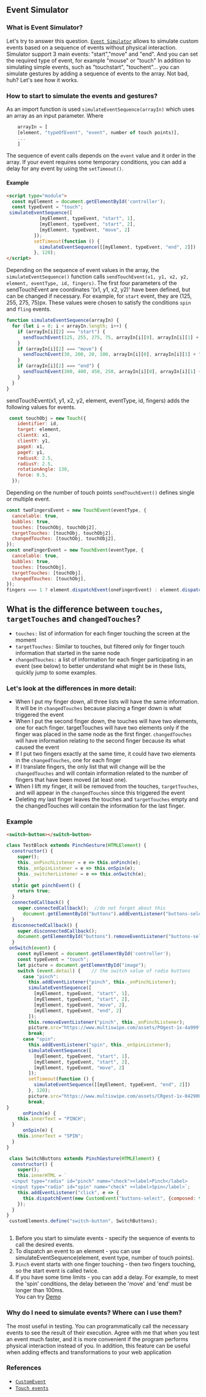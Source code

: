 ## Event Simulator
### What is Event Simulator?
Let's try to answer this question. [`Event Simulator`](https://github.com/Halochkin/Components/blob/master/Gestures/EventSimulator/src/EventSimulator.js) allows to simulate custom events based on a sequence of events without physical interaction. 
Simulator support 3 main events: "start","move" and "end". And you can set the required type of event, for example "mouse" or "touch"
In addition to simulating simple events, such as "touchstart", "touchent"... you can simulate gestures by adding a sequence of events to the array. Not bad, huh? Let's see how it works.
### How to start to simulate the events and gestures?
As an import function is used `simulateEventSequence(arrayIn)` which uses an array as an input parameter.
Where 
``` javascript
    arrayIn = [
    [element, "typeOfEvent", "event", number of touch points)],
    ...
    ]
```
The sequence of event calls depends on the `event` value and it order in the array.
If your event requires some temporary conditions, you can add a delay for any event by using the `setTimeout()`.
#### Example

```html
<script type="module">
  const myElement = document.getElementById('controller');
  const typeEvent = "touch";
 simulateEventSequence([
            [myElement, typeEvent, "start", 1],
            [myElement, typeEvent, "start", 2],
            [myElement, typeEvent, "move", 2]
          ]);
          setTimeout(function () {
            simulateEventSequence([[myElement, typeEvent, "end", 2]])
          }, 120); 
</script>
```
Depending on the sequence of event values in the array, the `simulateEventSequence()` function calls
`sendTouchEvent(x1, y1, x2, y2, element, eventType, id, fingers)`.
The first four parameters of the sendTouchEvent are coordinates '(x1, y1, x2, y2)' have been defined, but can be changed if necessary.
For example, for `start` event, they are (125, 255, 275, 75)px.
These values were chosen to satisfy the conditions `spin` and `fling` events.
```javascript
function simulateEventSequence(arrayIn) {
  for (let i = 0; i < arrayIn.length; i++) {
    if (arrayIn[i][2] === "start") {
      sendTouchEvent(125, 255, 275, 75, arrayIn[i][0], arrayIn[i][1] + "start", i, arrayIn[i][3]);
    }
    if (arrayIn[i][2] === "move") {
      sendTouchEvent(30, 200, 20, 100, arrayIn[i][0], arrayIn[i][1] + "move", i, arrayIn[i][3]);
    }
    if (arrayIn[i][2] === "end") {
      sendTouchEvent(300, 400, 450, 250, arrayIn[i][0], arrayIn[i][1] + "end", i, arrayIn[i][3]);
    }
  }
}
```
sendTouchEvent(x1, y1, x2, y2, element, eventType, id, fingers) adds the following values for events.
```javascript
 const touchObj = new Touch({
    identifier: id,
    target: element,
    clientX: x1,
    clientY: y1,
    pageX: x1,
    pageY: y1,
    radiusX: 2.5,
    radiusY: 2.5,
    rotationAngle: 130,
    force: 0.5,
  });
  ```
  Depending on the number of touch points `sendTouchEvent()` defines single or multiple event.
  ```javascript
  const twoFingersEvent = new TouchEvent(eventType, {
    cancelable: true,
    bubbles: true,
    touches: [touchObj, touchObj2],
    targetTouches: [touchObj, touchObj2],
    changedTouches: [touchObj, touchObj2],
  });
  const oneFingerEvent = new TouchEvent(eventType, {
    cancelable: true,                                 
    bubbles: true,                                       
    touches: [touchObj],
    targetTouches: [touchObj],
    changedTouches: [touchObj],
  });
  fingers === 1 ? element.dispatchEvent(oneFingerEvent) : element.dispatchEvent(twoFingersEvent);
  ```
## What is the difference between `touches`, `targetTouches` and `changedTouches`?
* `touches:` list of information for each finger touching the screen at the moment
* `targetTouches:` Similar to touches, but filtered only for finger touch information that started in the same node
* `changedTouches:` a list of information for each finger participating in an event (see below) to better understand what might be in these lists, quickly jump to some examples.<br>
### Let's look at the differences in more detail:<br>
- When I put my finger down, all three lists will have the same information. It will be in `changedTouches` because placing a finger down is what triggered the event
- When I put the second finger down, the touches will have two elements, one for each finger. targetTouches will have two elements only if the finger was placed in the same node as the first finger. `changedTouches` will have information relating to the second finger because its what caused the event
- If I put two fingers exactly at the same time, it could have two elements in the `changedTouches`, one for each finger
- If I translate fingers, the only list that will change will be the `changedTouches` and will contain information related to the number of fingers that have been moved (at least one).
- When I lift my finger, it will be removed from the touches, `targetTouches`, and will appear in the `changedTouches` since this triggered the event
- Deleting my last finger leaves the touches and `targetTouches` empty and the changedTouches will contain the information for the last finger.
### Example
  ```html
<switch-button></switch-button>
 ```
  ```javascript
  class TestBlock extends PinchGesture(HTMLElement) {
    constructor() {
      super();
      this._onPinchListener = e => this.onPinch(e);
      this._onSpinListener = e => this.onSpin(e);
      this._switcherListener = e => this.onSwitch(e);
      }
    static get pinchEvent() {
      return true;
    }
    connectedCallback() {
      super.connectedCallback();  //do not forget about this
        document.getElementById("buttons").addEventListener("buttons-select", this._switcherListener);
    }
    disconnectedCallback() {
      super.disconnectedCallback();
      document.getElementById("buttons").removeEventListener("buttons-select", this._switcherListener);
    }
   onSwitch(event) {
      const myElement = document.getElementById('controller');
      const typeEvent = "touch";
      let picture = document.getElementById("image");
      switch (event.detail) {    // the switch value of radio buttons
        case "pinch":
          this.addEventListener("pinch", this._onPinchListener);
          simulateEventSequence([                                        //[1] 
            [myElement, typeEvent, "start", 1],                          //[2] 
            [myElement, typeEvent, "start", 2],                          //[3] 
            [myElement, typeEvent, "move", 2],
            [myElement, typeEvent, "end", 2]
          ]);
          this.removeEventListener("pinch", this._onPinchListener);
          picture.src="https://www.multiswipe.com/assets/POgest-1x-4a999f5d8955337a448eff0333d9bcc3.gif";
          break;
        case "spin":
          this.addEventListener("spin", this._onSpinListener);
          simulateEventSequence([
            [myElement, typeEvent, "start", 1],
            [myElement, typeEvent, "start", 2],
            [myElement, typeEvent, "move", 2]
          ]);
          setTimeout(function () {
            simulateEventSequence([[myElement, typeEvent, "end", 2]])
          }, 120);                                                        //[4] 
          picture.src="https://www.multiswipe.com/assets/CRgest-1x-0429001b125a1679a35e357b376d93bb.gif";
          break;
  }
        onPinch(e) {
      this.innerText = "PINCH";
    }
        onSpin(e) {
      this.innerText = "SPIN";
    }
  }
  
   class SwitchButtons extends PinchGesture(HTMLElement) {
    constructor() {
      super();
      this.innerHTML = `
    <input type="radio" id="pinch" name="check"><label>Pinch</label>
    <input type="radio" id="spin" name="check" ><label>Spin</label>`;
      this.addEventListener("click", e => {
        this.dispatchEvent(new CustomEvent("buttons-select", {composed: true, bubbles: true, detail: e.target.id}));
      });
    }
  }
   customElements.define("switch-button", SwitchButtons);



  ```
  1. Before you start to simulate events - specify the sequence of events to call the desired events.
  2. To dispatch an event to an element - you can use simulateEventSequence(element, event type, number of touch points).
  3. `Pinch` event starts with one finger touching - then two fingers touching, so the start event is called twice.
  4. If you have some time limits - you can add a delay. For example, to meet the 'spin' conditions, the delay between the 'move' and 'end' must be longer than 100ms.<br>
  You can try [Demo](https://rawgit.com/Halochkin/Components/master/Gestures/GesturesTest1.html)
  ### Why do I need to simulate events? Where can I use them? 
  The most useful in testing. You can programmatically call the necessary events to see the result of their execution.  Agree with me that when you test an event much faster, and it is more convenient if the program performs physical interaction instead of you. In addition, this feature can be useful when adding effects and transformations to your web application
  ### References
  * [`CustomEvent`](https://developer.mozilla.org/en-US/docs/Web/API/CustomEvent)
  * [`Touch events`](https://developer.mozilla.org/en-US/docs/Web/API/Touch_events)
